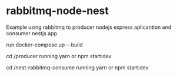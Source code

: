 # rabbitmq-node-nest
Example using rabbitmq to producer nodejs express aplicantion and consumer nestjs app


 run docker-compose up --build
 
 cd /producer running yarn or npm start:dev

 cd /nest-rabbitmq-consume running yarn or npm start:dev

